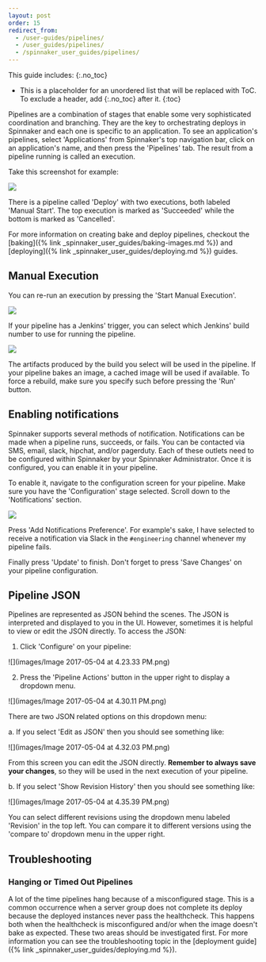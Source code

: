 ```yaml
---
layout: post
order: 15
redirect_from:
  - /user-guides/pipelines/
  - /user_guides/pipelines/
  - /spinnaker_user_guides/pipelines/
---
```


This guide includes:
{:.no_toc}
* This is a placeholder for an unordered list that will be replaced with ToC. To exclude a header, add {:.no_toc} after it.
{:toc}


Pipelines are a combination of stages that enable some very sophisticated coordination and branching. They are the key to orchestrating deploys in Spinnaker and each one is specific to an application. To see an application's pipelines, select 'Applications' from Spinnaker's top navigation bar, click on an application's name, and then press the 'Pipelines' tab. The result from a pipeline running is called an execution.	

Take this screenshot for example:

![](https://d1ax1i5f2y3x71.cloudfront.net/items/2l1b2l0O453t0L311H0g/Image%202017-04-03%20at%204.35.40%20PM.png)

There is a pipeline called 'Deploy' with two executions, both labeled 'Manual Start'. The top execution is marked as 'Succeeded' while the bottom is marked as 'Cancelled'. 

For more information on creating bake and deploy pipelines, checkout the [baking]({% link _spinnaker_user_guides/baking-images.md %}) and [deploying]({% link _spinnaker_user_guides/deploying.md %}) guides.


## Manual Execution

You can re-run an execution by pressing the 'Start Manual Execution'. 

![](https://d1ax1i5f2y3x71.cloudfront.net/items/2P2H2W1K2b3M3d2i321q/Image%202017-04-03%20at%204.51.41%20PM.png)

If your pipeline has a Jenkins' trigger, you can select which Jenkins' build number to use for running the pipeline. 

![](https://d1ax1i5f2y3x71.cloudfront.net/items/1y1V2X18341X203u0k30/Image%202017-04-03%20at%204.53.50%20PM.png)

The artifacts produced by the build you select will be used in the pipeline. If your pipeline bakes an image, a cached image will be used if available. To force a rebuild, make sure you specify such before pressing the 'Run' button.


## Enabling notifications

Spinnaker supports several methods of notification. Notifications can be made when a pipeline runs, succeeds, or fails. You can be contacted via SMS, email, slack, hipchat, and/or pagerduty. Each of these outlets need to be configured within Spinnaker by your Spinnaker Administrator. Once it is configured, you can enable it in your pipeline.

To enable it, navigate to the configuration screen for your pipeline. Make sure you have the 'Configuration' stage selected. Scroll down to the 'Notifications' section.

![](https://d1ax1i5f2y3x71.cloudfront.net/items/3P1b0M1P0u3q0Z0o351u/Image%202017-04-03%20at%204.31.37%20PM.png)

 Press 'Add Notifications Preference'. For example's sake, I have selected to receive a notification via Slack in the `#engineering` channel whenever my pipeline fails.

 Finally press 'Update' to finish. Don't forget to press 'Save Changes' on your pipeline configuration.


## Pipeline JSON

Pipelines are represented as JSON behind the scenes. The JSON is interpreted and displayed to you in the UI. However, sometimes it is helpful to view or edit the JSON directly. To access the JSON:

1. Click 'Configure' on your pipeline:

![](images/Image 2017-05-04 at 4.23.33 PM.png)

2. Press the 'Pipeline Actions' button in the upper right to display a dropdown menu.

![](images/Image 2017-05-04 at 4.30.11 PM.png)

There are two JSON related options on this dropdown menu:

a. If you select 'Edit as JSON' then you should see something like:

![](images/Image 2017-05-04 at 4.32.03 PM.png)

From this screen you can edit the JSON directly. **Remember to always save your changes**, so they will be used in the next execution of your pipeline.

b. If you select 'Show Revision History' then you should see something like:

![](images/Image 2017-05-04 at 4.35.39 PM.png)

You can select different revisions using the dropdown menu labeled 'Revision' in the top left. You can compare it to different versions using the 'compare to' dropdown menu in the upper right. 


## Troubleshooting

### Hanging or Timed Out Pipelines

A lot of the time pipelines hang because of a misconfigured stage. This is a common occurrence when a server group does not complete its deploy because the deployed instances never pass the healthcheck. This happens both when the healthcheck is misconfigured and/or when the image doesn't bake as expected. These two areas should be investigated first. For more information you can see the troubleshooting topic in the [deployment guide]({% link _spinnaker_user_guides/deploying.md %}).

